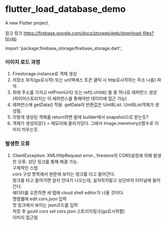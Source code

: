 # flutter_load_database_demo

A new Flutter project.

참고 링크
https://firebase.google.com/docs/storage/web/download-files?hl=ko

import 'package:firebase_storage/firebase_storage.dart';

### 이미지 로드 과정
1. Firestorage.instance로 객체 생성
2. 저장소 위치(gs로시작) 또는 url(액세스 토큰 클릭 시 http로시작하는 주소 나옴) 파악.
3. 위에 주소를 가지고 refFromUrl() 또는 ref().child() 둘 중 하나로 레퍼런스 생성(파이어스토리지는 이 레퍼런스를 통해야만 데이터에 접근 가능)
4. 레퍼런스에 getData() 적용. getData의 반환값은 Uint8List. Uint8List객체가 생성됨.
5. 이렇게 생성된 객체를 return하면 밑에 builder에서 snapshot으로 받는듯?
5. 객체가 생성되었다 = 메모리에 올라가있다. 그래서 Image.memmory()함수로 이미지 띄우는듯.

### 발생한 오류
1. ClientException: XMLHttpRequest error., 
firestore의 CORS설정에 의해 발생한 오류. 상단 링크를 통해 해결 가능.<br>
구체적인 스텝<br>
cors 구성 항목에서 본문에 보이는 링크를 타고 들어간다.<br>
링크를 타고 들어가면 설치 안내가 나오는데, 설치하지말고 상단바의 터미널에 들어간다.<br>
에디터를 오픈하면 새 탭에 cloud shell editor가 나올 것이다.<br>
명령쉘에 edit cors.json 입력<br>
첫 링크에서 보이는 json코드를 입력<br>
저장 후 gsutil cors set cors.json 스토리지링크(gs로시작함)<br>
이미지 접근됨<br>
